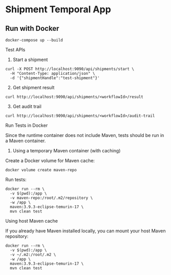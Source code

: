 # Shipment Temporal App

## Run with Docker
```
docker-compose up --build
```

Test APIs
1. Start a shipment
```
curl -X POST http://localhost:9090/api/shipments/start \
  -H "Content-Type: application/json" \
  -d '{"shipmentHandle":"test-shipment"}'
```

2. Get shipment result
```
curl http://localhost:9090/api/shipments/<workflowId>/result
```

3. Get audit trail
```
curl http://localhost:9090/api/shipments/<workflowId>/audit-trail
```
Run Tests in Docker

Since the runtime container does not include Maven, tests should be run in a Maven container.

1. Using a temporary Maven container (with caching)

Create a Docker volume for Maven cache:
```
docker volume create maven-repo
```

Run tests:

```
docker run --rm \
  -v $(pwd):/app \
  -v maven-repo:/root/.m2/repository \
  -w /app \
  maven:3.9.3-eclipse-temurin-17 \
  mvn clean test
```


Using host Maven cache

If you already have Maven installed locally, you can mount your host Maven repository:

```
docker run --rm \
  -v $(pwd):/app \
  -v ~/.m2:/root/.m2 \
  -w /app \
  maven:3.9.3-eclipse-temurin-17 \
  mvn clean test

```